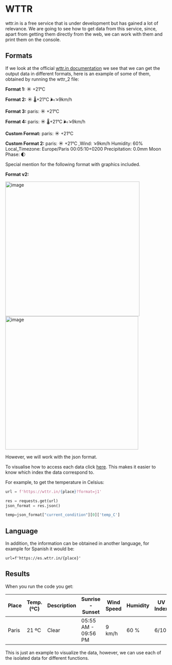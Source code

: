# WTTR


wttr.in is a free service that is under development but has gained a lot of relevance. We are going to see how to get data from this service, since, apart from getting them directly from the web, we can work with them and print them on the console.

## Formats
If we look at the official [wttr.in documentation](https://github.com/chubin/wttr.in) we see that we can get the output data in different formats, here is an example of some of them, obtained by running the wttr_2 file:

**Format 1:** ☀️   +21°C

**Format 2:** ☀️   🌡️+21°C 🌬️↘9km/h

**Format 3:** paris: ☀️   +21°C

**Format 4:** paris: ☀️   🌡️+21°C 🌬️↘9km/h

**Custom Format:** paris: ☀️   +21°C

**Custom Format 2:** paris: ☀️   +21°C ,Wind: ↘9km/h Humidity: 60% Local_Timezone: Europe/Paris 00:05:10+0200 Precipitation: 0.0mm Moon Phase: 🌓

Special mention for the following format with graphics included.

**Format v2:**

<img width="419" alt="image" src="https://user-images.githubusercontent.com/107102754/177652566-6d39cbb5-f1b8-4d01-8fb2-83f4cdd03f43.png">

<img width="415" alt="image" src="https://user-images.githubusercontent.com/107102754/177652649-8380738a-797a-4737-90bf-582e011c63ca.png">

However, we will work with the json format.

To visualise how to access each data click [here](https://wttr.in/nemours?format=j1). This makes it easier to know which index the data correspond to.

For example, to get the temperature in Celsius:
```python
url = f'https://wttr.in/{place}?format=j1'

res = requests.get(url)
json_format = res.json()

temp=json_format["current_condition"][0]['temp_C']

```

## Language
In addition, the information can be obtained in another language, for example for Spanish it would be:

`url=f'https://es.wttr.in/{place}'`

## Results

When you run the code you get:

| Place   | Temp. (ºC)   | Description   | Sunrise - Sunset    | Wind Speed   | Humidity   | UV Index   | Measurement Time   |
|---------|--------------|---------------|---------------------|--------------|------------|------------|--------------------|
| Paris   | 21 ºC        | Clear         | 05:55 AM - 09:56 PM | 9 km/h       | 60 %       | 6/10       | 08:56 PM           |

This is just an example to visualize the data, however, we can use each of the isolated data for different functions.
